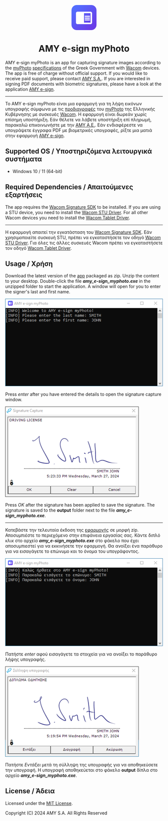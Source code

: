 <p align="center">
  <picture>
    <img alt="AMY e-sign myPhoto logo" src="docs/images/esign_myphoto_512_rounded.png" width="80">
    </picture>
</p>
<h1 align="center">
  AMY e-sign myPhoto 
</h1>

AMY e-sign myPhoto is an app for capturing signature images according to the
[myPhoto](https://www.gsis.gr/polites-epiheiriseis/stoiheia-politon-kai-taytopoiitika-eggrafa/myPhoto)
[specifications](https://www.gsis.gr/sites/default/files/myPhoto/specifications.pdf)
of the Greek Government with
[Wacom](https://www.amyshop.gr/wacom-hlektronikh-ypografh)
devices.
The app is free of charge without official support.
If you would like to receive paid support, please contact
[AMY S.A.](https://www.amyshop.gr/epikoinonia).
If you are interested in signing PDF documents with biometric signatures, 
please have a look at the application
[AMY e-sign](https://www.amyshop.gr/amy-e-sign).

---

Το AMY e-sign myPhoto είναι μια εφαρμογή για τη λήψη εικόνων υπογραφής σύμφωνα
με τις
[προδιαγραφές](https://www.gsis.gr/sites/default/files/myPhoto/specifications.pdf)
του
[myPhoto](https://www.gsis.gr/polites-epiheiriseis/stoiheia-politon-kai-taytopoiitika-eggrafa/myPhoto)
της Ελληνικής Κυβέρνησης με συσκευές
[Wacom](https://www.amyshop.gr/wacom-hlektronikh-ypografh).
Η εφαρμογή είναι δωρεάν χωρίς επίσημη υποστήριξη.
Εάν θέλετε να λάβετε υποστήριξη επί πληρωμή, παρακαλώ επικοινωνήστε με την
[AMY Α.Ε.](https://www.amyshop.gr/epikoinonia).
Εάν ενδιαφέρεστε να υπογράψετε έγγραφα PDF με βιομετρικές υπογραφές, ρίξτε μια
ματιά στην εφαρμογή
[AMY e-sign](https://www.amyshop.gr/amy-e-sign).

## Supported OS / Υποστηριζόμενα λειτουργικά συστήματα

* Windows 10 / 11 (64-bit)

## Required Dependencies / Απαιτούμενες εξαρτήσεις

The app requires the 
[Wacom Signature SDK](https://developer-docs.wacom.com/docs/sdk-for-signature/guides/download/)
to be installed.
If you are using a STU device, you need to install the
[Wacom STU Driver](https://developer-support.wacom.com/hc/en-us/articles/9354527258007-STU-Driver-Installation).
For all other Wacom devices you need to install the 
[Wacom Tablet Driver](https://www.wacom.com/en-us/support/product-support/drivers).

---

Η εφαρμογή απαιτεί την εγκατάσταση του
[Wacom Signature SDK](https://developer-docs.wacom.com/docs/sdk-for-signature/guides/download/).
Εάν χρησιμοποιείτε συσκευή STU, πρέπει να εγκαταστήσετε τον οδηγό
[Wacom STU Driver](https://developer-support.wacom.com/hc/en-us/articles/9354527258007-STU-Driver-Installation).
Για όλες τις άλλες συσκευές Wacom πρέπει να εγκαταστήσετε τον οδηγό
[Wacom Tablet Driver](https://www.wacom.com/en-us/support/product-support/drivers).

## Usage / Χρήση

Download the latest version of the
[app](https://github.com/stefanoschalkidis/esign-myphoto/releases/download/v1.0.0/esign_myphoto_v1.0.0.zip)
packaged as zip.
Unzip the content to your desktop.
Double-click the file ***amy_e-sign_myphoto.exe*** in the unzipped folder to
start the application.
A window will open for you to enter the signer's last and first name.

![e-sign myPhoto user input (english)](docs/images/esign_myphoto_input_en.png)

Press *enter* after you have entered the details to open the signature capture
window.

![e-sign myPhoto signature capture (english)](docs/images/esign_myphoto_capture_en.png)

Press *OK* after the signature has been applied to save the signature.
The signature is saved to the **output** folder next to the file
***amy_e-sign_myphoto.exe***.

---

Κατεβάστε την τελευταία έκδοση της
[εφαρμογής](https://github.com/stefanoschalkidis/esign-myphoto/releases/download/v1.0.0/esign_myphoto_v1.0.0.zip)
σε μορφή zip.
Αποσυμπιέστε το περιεχόμενο στην επιφάνεια εργασίας σας.
Κάντε διπλό κλικ στο αρχείο ***amy_e-sign_myphoto.exe*** στο φάκελο που έχει
αποσυμπιεστεί για να εκκινήσετε την εφαρμογή.
Θα ανοίξει ένα παράθυρο για να εισαγάγετε το επώνυμο και το όνομα του
υπογράφοντος.

![e-sign myPhoto user input (greek)](docs/images/esign_myphoto_input_el.png)

Πατήστε *enter* αφού εισαγάγετε τα στοιχεία για να ανοίξει το παράθυρο λήψης
υπογραφής.

![e-sign myPhoto signature capture (greek)](docs/images/esign_myphoto_capture_el.png)

Πατήστε *Εντάξει* μετά τη σύλληψη της υπογραφής για να αποθηκεύσετε την
υπογραφή.
Η υπογραφή αποθηκεύεται στο φάκελο **output** δίπλα στο αρχείο
***amy_e-sign_myphoto.exe***.

## License / Άδεια

Licensed under the [MIT License](LICENSE.txt).

Copyright (C) 2024 AMY S.A. All Rights Reserved
